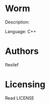 Worm
====
Description:

Language: C++

Authors
=======

flexilef

Licensing
=========

Read LICENSE
